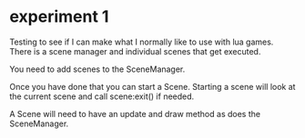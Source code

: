 
# experiment 1

Testing to see if I can make what I normally like to use with lua games. There is a scene manager and individual scenes that get executed.

You need to add scenes to the SceneManager.

Once you have done that you can start a Scene.
Starting a scene will look at the current scene and call scene:exit() if needed.

A Scene will need to have an update and draw method as does the SceneManager.

